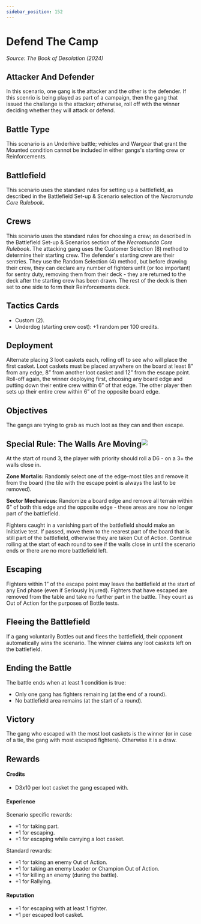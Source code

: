 ```yaml
---
sidebar_position: 152
---
```


# Defend The Camp

_Source: The Book of Desolation (2024)_

Attacker And Defender[​](#attacker-and-defender "Direct link to Attacker And Defender")
---------------------------------------------------------

In this scenario, one gang is the attacker and the other is the defender. If this scenrio is being played as part of a campaign, then the gang that issued the challange is the attacker; otherwise, roll off with the winner deciding whether they will attack or defend.

Battle Type[​](#battle-type "Direct link to Battle Type")
---------------------------------------------------------

This scenario is an Underhive battle; vehicles and Wargear that grant the Mounted condition cannot be included in either gangs's starting crew or Reinforcements.

Battlefield[​](#battlefield "Direct link to Battlefield")
---------------------------------------------------------

This scenario uses the standard rules for setting up a battlefield, as described in the Battlefield Set-up & Scenario selection of the _Necromunda Core Rulebook_.

Crews[​](#crews "Direct link to Crews")
---------------------------------------

This scenario uses the standard rules for choosing a crew; as described in the Battlefield Set-up & Scenarios section of the _Necromunda Core Rulebook_. The attacking gang uses the Customer Selection (8) method to determine their starting crew. The defender's starting crew are their sentries. They use the Random Selection (4) method, but before drawing their crew, they can declare any number of fighters unfit (or too important) for sentry duty, removing them from their deck - they are returned to the deck after the starting crew has been drawn. The rest of the deck is then set to one side to form their Reinforcements deck.

Tactics Cards[​](#tactics-cards "Direct link to Tactics Cards")
---------------------------------------------------------------

*   Custom (2).
*   Underdog (starting crew cost): +1 random per 100 credits.

Deployment[​](#deployment "Direct link to Deployment")
------------------------------------------------------

Alternate placing 3 loot caskets each, rolling off to see who will place the first casket. Loot caskets must be placed anywhere on the board at least 8” from any edge, 8” from another loot casket and 12” from the escape point. Roll-off again, the winner deploying first, choosing any board edge and putting down their entire crew within 6” of that edge. The other player then sets up their entire crew within 6” of the opposite board edge.

Objectives[​](#objectives "Direct link to Objectives")
------------------------------------------------------

The gangs are trying to grab as much loot as they can and then escape.

Special Rule: The Walls Are Moving![​](#special-rule-the-walls-are-moving "Direct link to Special Rule: The Walls Are Moving!")
-------------------------------------------------------------------------------------------------------------------------------

At the start of round 3, the player with priority should roll a D6 - on a 3+ the walls close in.

**Zone Mortalis:** Randomly select one of the edge-most tiles and remove it from the board (the tile with the escape point is always the last to be removed).

**Sector Mechanicus:** Randomize a board edge and remove all terrain within 6” of both this edge and the opposite edge - these areas are now no longer part of the battlefield.

Fighters caught in a vanishing part of the battlefield should make an Initiative test. If passed, move them to the nearest part of the board that is still part of the battlefield, otherwise they are taken Out of Action. Continue rolling at the start of each round to see if the walls close in until the scenario ends or there are no more battlefield left.

Escaping[​](#escaping "Direct link to Escaping")
------------------------------------------------

Fighters within 1” of the escape point may leave the battlefield at the start of any End phase (even if Seriously Injured). Fighters that have escaped are removed from the table and take no further part in the battle. They count as Out of Action for the purposes of Bottle tests.

Fleeing the Battlefield[​](#fleeing-the-battlefield "Direct link to Fleeing the Battlefield")
---------------------------------------------------------------------------------------------

If a gang voluntarily Bottles out and flees the battlefield, their opponent automatically wins the scenario. The winner claims any loot caskets left on the battlefield.

Ending the Battle[​](#ending-the-battle "Direct link to Ending the Battle")
---------------------------------------------------------------------------

The battle ends when at least 1 condition is true:

*   Only one gang has fighters remaining (at the end of a round).
*   No battlefield area remains (at the start of a round).

Victory[​](#victory "Direct link to Victory")
---------------------------------------------

The gang who escaped with the most loot caskets is the winner (or in case of a tie, the gang with most escaped fighters). Otherwise it is a draw.

Rewards[​](#rewards "Direct link to Rewards")
---------------------------------------------

#### Credits[​](#credits "Direct link to Credits")

*   D3x10 per loot casket the gang escaped with.

#### Experience[​](#experience "Direct link to Experience")

Scenario specific rewards:

*   +1 for taking part.
*   +1 for escaping.
*   +1 for escaping while carrying a loot casket.

Standard rewards:

*   +1 for taking an enemy Out of Action.
*   +1 for taking an enemy Leader or Champion Out of Action.
*   +1 for killing an enemy (during the battle).
*   +1 for Rallying.

#### Reputation[​](#reputation "Direct link to Reputation")

*   +1 for escaping with at least 1 fighter.
*   +1 per escaped loot casket.
